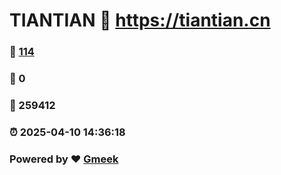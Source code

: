 # TIANTIAN :link: https://tiantian.cn 
### :page_facing_up: [114](https://tiantian.cn/tag.html) 
### :speech_balloon: 0 
### :hibiscus: 259412 
### :alarm_clock: 2025-04-10 14:36:18 
### Powered by :heart: [Gmeek](https://github.com/Meekdai/Gmeek)
